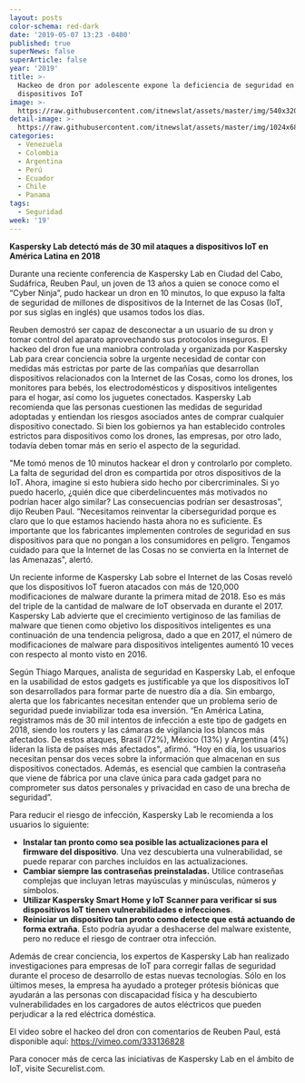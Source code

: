 ```yaml
---
layout: posts
color-schema: red-dark
date: '2019-05-07 13:23 -0400'
published: true
superNews: false
superArticle: false
year: '2019'
title: >-
  Hackeo de dron por adolescente expone la deficiencia de seguridad en los
  dispositivos IoT
image: >-
  https://raw.githubusercontent.com/itnewslat/assets/master/img/540x320/Drones-p.jpg
detail-image: >-
  https://raw.githubusercontent.com/itnewslat/assets/master/img/1024x680/Drones-g.jpg
categories:
  - Venezuela
  - Colombia
  - Argentina
  - Perú
  - Ecuador
  - Chile
  - Panama
tags:
  - Seguridad
week: '19'
---
```

**Kaspersky Lab detectó más de 30 mil ataques a dispositivos IoT en América Latina en 2018**

Durante una reciente conferencia de Kaspersky Lab en Ciudad del Cabo, Sudáfrica, Reuben Paul, un joven de 13 años a quien se conoce como el “Cyber Ninja”, pudo hackear un dron en 10 minutos, lo que expuso la falta de seguridad de millones de dispositivos de la Internet de las Cosas (IoT, por sus siglas en inglés) que usamos todos los días.
 
Reuben demostró ser capaz de desconectar a un usuario de su dron y tomar control del aparato aprovechando sus protocolos inseguros. El hackeo del dron fue una maniobra controlada y organizada por Kaspersky Lab para crear conciencia sobre la urgente necesidad de contar con medidas más estrictas por parte de las compañías que desarrollan dispositivos relacionados con la Internet de las Cosas, como los drones, los monitores para bebés, los electrodomésticos y dispositivos inteligentes para el hogar, así como los juguetes conectados. Kaspersky Lab recomienda que las personas cuestionen las medidas de seguridad adoptadas y entiendan los riesgos asociados antes de comprar cualquier dispositivo conectado. Si bien los gobiernos ya han establecido controles estrictos para dispositivos como los drones, las empresas, por otro lado, todavía deben tomar más en serio el aspecto de la seguridad.

"Me tomó menos de 10 minutos hackear el dron y controlarlo por completo. La falta de seguridad del dron es compartida por otros dispositivos de la IoT. Ahora, imagine si esto hubiera sido hecho por cibercriminales. Si yo puedo hacerlo, ¿quién dice que ciberdelincuentes más motivados no podrían hacer algo similar? Las consecuencias podrían ser desastrosas”, dijo Reuben Paul. “Necesitamos reinventar la ciberseguridad porque es claro que lo que estamos haciendo hasta ahora no es suficiente. Es importante que los fabricantes implementen controles de seguridad en sus dispositivos para que no pongan a los consumidores en peligro. Tengamos cuidado para que la Internet de las Cosas no se convierta en la Internet de las Amenazas", alertó. 
 
Un reciente informe de Kaspersky Lab sobre el Internet de las Cosas reveló que los dispositivos IoT fueron atacados con más de 120,000 modificaciones de malware durante la primera mitad de 2018. Eso es más del triple de la cantidad de malware de IoT observada en durante el 2017. Kaspersky Lab advierte que el crecimiento vertiginoso de las familias de malware que tienen como objetivo los dispositivos inteligentes es una continuación de una tendencia peligrosa, dado a que en 2017, el número de modificaciones de malware para dispositivos inteligentes aumentó 10 veces con respecto al monto visto en 2016.
 
Según Thiago Marques, analista de seguridad en Kaspersky Lab, el enfoque en la usabilidad de estos gadgets es justificable ya que los dispositivos IoT son desarrollados para formar parte de nuestro día a día. Sin embargo, alerta que los fabricantes necesitan entender que un problema serio de seguridad puede inviabilizar toda esa inversión. “En América Latina, registramos más de 30 mil intentos de infección a este tipo de gadgets en 2018, siendo los routers y las cámaras de vigilancia los blancos más afectados. De estos ataques, Brasil (72%), México (13%) y Argentina (4%) lideran la lista de países más afectados", afirmó.  “Hoy en día, los usuarios necesitan pensar dos veces sobre la información que almacenan en sus dispositivos conectados. Además, es esencial que cambien la contraseña que viene de fábrica por una clave única para cada gadget para no comprometer sus datos personales y privacidad en caso de una brecha de seguridad”.
 
Para reducir el riesgo de infección, Kaspersky Lab le recomienda a los usuarios lo siguiente:

- **Instalar tan pronto como sea posible las actualizaciones para el firmware del dispositivo**. Una vez descubierta una vulnerabilidad, se puede reparar con parches incluidos en las actualizaciones.
- **Cambiar siempre las contraseñas preinstaladas.** Utilice contraseñas complejas que incluyan letras mayúsculas y minúsculas, números y símbolos.
- **Utilizar Kaspersky Smart Home y IoT Scanner para verificar si sus dispositivos IoT tienen vulnerabilidades e infecciones**.
- **Reiniciar un dispositivo tan pronto como detecte que está actuando de forma extraña**. Esto podría ayudar a deshacerse del malware existente, pero no reduce el riesgo de contraer otra infección.

Además de crear conciencia, los expertos de Kaspersky Lab han realizado investigaciones para empresas de IoT para corregir fallas de seguridad durante el proceso de desarrollo de estas nuevas tecnologías. Sólo en los últimos meses, la empresa ha ayudado a proteger prótesis biónicas que ayudarán a las personas con discapacidad física y ha descubierto vulnerabilidades en los cargadores de autos eléctricos que pueden perjudicar a la red eléctrica doméstica.
 
El video sobre el hackeo del dron con comentarios de Reuben Paul, está disponible aquí: https://vimeo.com/333136828
 
Para conocer más de cerca las iniciativas de Kaspersky Lab en el ámbito de IoT, visite Securelist.com. 